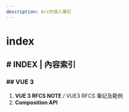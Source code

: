 ```yaml
---
description: Arc的個人筆記
---
```


# index

## \# INDEX \| 內容索引

### \#\# VUE 3

1. **VUE 3 RFCS NOTE** / VUE3 RFCS 筆記及範例
2. **Composition API**



